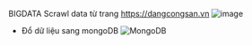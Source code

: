 BIGDATA
Scrawl data từ trang https://dangcongsan.vn
![image](https://github.com/KittoLapTrinh/TuanKiet/assets/96908923/aa36c56f-27f5-4f56-a9d6-c09ea7c6325c)
- Đổ dữ liệu sang mongoDB
![MongoDB](https://github.com/KittoLapTrinh/TuanKiet/assets/96908923/3e2e6661-42c5-4f96-af8d-451ec9d5eac5)

